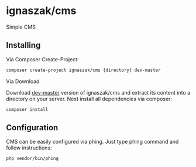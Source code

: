 # ignaszak/cms

Simple CMS

## Installing

Via Composer Create-Project:

```sh
composer create-project ignaszak/cms {directory} dev-master
```

Via Download

Download [dev-master](https://github.com/ignaszak/cms/archive/master.zip) version of ignaszak/cms and extract its content into a directory on your server. Next install all dependencies via composer:

```sh
composer install
```

## Configuration

CMS can be easily configured via phing. Just type phing command and follow instructions:

```sh
php vendor/bin/phing
```
